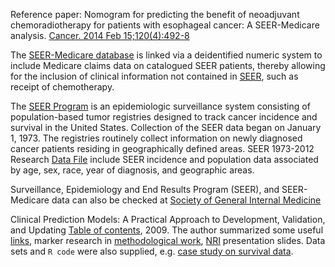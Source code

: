 Reference paper:
Nomogram for predicting the benefit of neoadjuvant chemoradiotherapy for patients with esophageal cancer: A SEER-Medicare analysis. [Cancer. 2014 Feb 15;120(4):492-8](http://onlinelibrary.wiley.com/doi/10.1002/cncr.28447/full) 

The [SEER-Medicare database](http://healthcaredelivery.cancer.gov/seermedicare/aboutdata/) is linked via a deidentified numeric system to include Medicare claims data on catalogued SEER patients, thereby allowing for the inclusion of clinical information not contained in [SEER](http://seer.cancer.gov/), such as receipt of chemotherapy. 

The [SEER Program](http://seer.cancer.gov/) is an epidemiologic surveillance system consisting of population-based tumor registries designed to track cancer incidence and survival in the United States. Collection of the SEER data began on January 1, 1973. The registries routinely collect information on newly diagnosed cancer patients residing in geographically defined areas. 
SEER 1973-2012 Research [Data File](http://seer.cancer.gov/data/) include SEER incidence and population data associated by age, sex, race, year of diagnosis, and geographic areas.

Surveillance, Epidemiology and End Results Program (SEER), and SEER-Medicare data can also be checked at [Society of General Internal Medicine](http://www.sgim.org/communities/research/dataset-compendium/surveillance-epidemiology-and-end-results-program-seer-and-seer-medicare-data)

Clinical Prediction Models: A Practical Approach to Development, Validation, and Updating [Table of contents](http://onlinelibrary.wiley.com/doi/10.1111/j.1751-5823.2009.00085_22.x), 2009.
The author summarized some useful [links](http://www.clinicalpredictionmodels.org/doku.php?id=links:start), marker research in [methodological work](http://www.clinicalpredictionmodels.org/doku.php?id=markers:start), [NRI](http://www.clinicalpredictionmodels.org/doku.php?id=presentations:start) presentation slides. 
Data sets and `R code` were also supplied, e.g. [case study on survival data](http://www.clinicalpredictionmodels.org/doku.php?id=rcode_and_data:chapter23).
